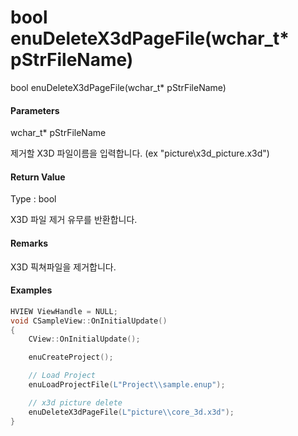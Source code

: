 # bool enuDeleteX3dPageFile\(wchar\_t\* pStrFileName\)

bool enuDeleteX3dPageFile\(wchar\_t\* pStrFileName\)

#### Parameters

wchar\_t\* pStrFileName

제거할 X3D 파일이름을 입력합니다. \(ex "picture\\x3d\_picture.x3d"\)

#### Return Value

Type : bool

X3D 파일 제거 유무를 반환합니다.

#### Remarks

X3D 픽쳐파일을 제거합니다.

#### Examples

```cpp
HVIEW ViewHandle = NULL; 
void CSampleView::OnInitialUpdate() 
{ 
    CView::OnInitialUpdate(); 

    enuCreateProject(); 

    // Load Project
    enuLoadProjectFile(L"Project\\sample.enup"); 

    // x3d picture delete    
    enuDeleteX3dPageFile(L"picture\\core_3d.x3d");
}
```



